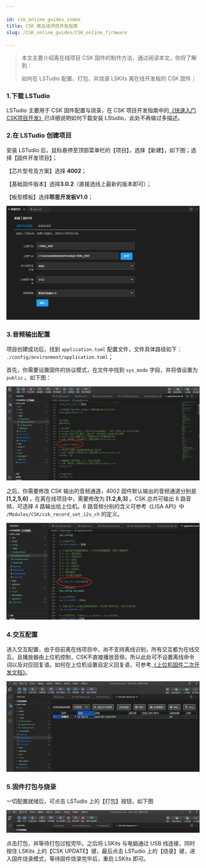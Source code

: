 ```yaml
---

id: csk_online_guides_index
title: CSK 离在线项目开发指南
slug: /CSK_online_guides/CSK_online_firmware

---
```


> 本文主要介绍离在线项目 CSK 固件的制作方法，通过阅读本文，你将了解到：
>
> 如何在 LSTudio 配置、打包、并烧录 LSKIts 离在线开发板的 CSK 固件；



### 1.下载 LSTudio

LSTudio 主要用于 CSK 固件配置与烧录，在 CSK 项目开发指南中的[《快速入门CSK项目开发》](https://open.listenai.com/getting_start)已详细说明如何下载安装 LStudio，此处不再做过多描述。



### 2.在 LSTudio 创建项目

安装 LSTudio 后，鼠标悬停至顶部菜单栏的【项目】，选择【新建】，如下图；选择【固件开发项目】；

【芯片型号及方案】选择 **4002**；

【基础固件版本】选择**3.0.2**（直接选线上最新的版本即可）；

【板型模板】选择**聆思开发板V1.0**；

![](./files/Create_project.png)



### 3.音频输出配置

项目创建成功后，找到 `application.toml` 配置文件，文件具体路径如下： `./config/environment/application.toml`；

首先，你需要设置固件的协议模式，在文件中找到  `sys_mode` 字段，并将值设置为 `public`  。如下图：

![](./files/System_mode.png)

之后，你需要修改 CSK 输出的音频通道，4002 固件默认输出的音频通道分别是 **[1,2,5,6]**   ，在离在线项目中，需要修改为  **[1.2,8,3]** 。CSK 总共可输出 8 路音频，可选择 4 路输出给上位机。8 路音频分别的含义可参考《LISA API》中 `/Modules/CSK/csk_record_set_i2s_ch` 的定义。

![](./files/I2S_out_chs.png)



### 4.交互配置

进入交互配置，由于目前离在线项目中，尚不支持离线识别，所有交互都为在线交互。且播放器由上位机控制，CSK不直接播放音频，所以此处可不设置离线命令词以及对应回复语。如何在上位机设置自定义回复语，可参考[《上位机固件二次开发文档》](/CSK_online_guides/xr872_evs)。

![](./files/interact.png)



### 5.固件打包与烧录

一切配置就绪后，可点击 LSTudio 上的【打包】按钮，如下图

![](./files/packaging.png)

点击打包，并等待打包过程完毕。之后将 LSKits 与电脑通过 USB 线连接，同时按住 LSKits 上的【CSK UPDATE】键，最后点击 LSTudio 上的【烧录】键，进入固件烧录模式，等待固件烧录完毕后，重启 LSKits 即可。